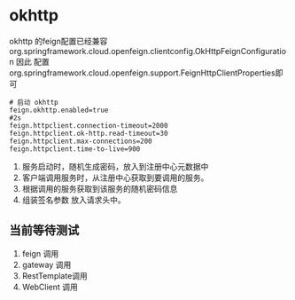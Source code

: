 # okhttp

okhttp 的feign配置已经兼容org.springframework.cloud.openfeign.clientconfig.OkHttpFeignConfiguration
因此 配置org.springframework.cloud.openfeign.support.FeignHttpClientProperties即可


````properties
# 启动 okhttp
feign.okhttp.enabled=true
#2s
feign.httpclient.connection-timeout=2000
feign.httpclient.ok-http.read-timeout=30
feign.httpclient.max-connections=200
feign.httpclient.time-to-live=900
````



1. 服务启动时，随机生成密码，放入到注册中心元数据中
2. 客户端调用服务时，从注册中心获取到要调用的服务。
3. 根据调用的服务获取到该服务的随机密码信息
4. 组装签名参数 放入请求头中。


## 当前等待测试
1. feign 调用
2. gateway 调用
3. RestTemplate调用
4. WebClient 调用